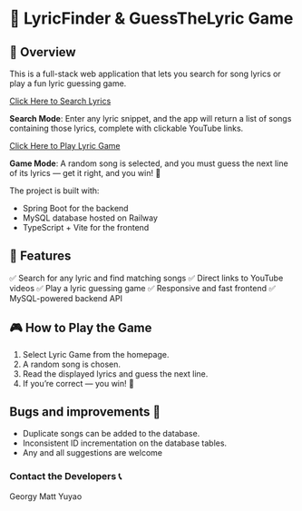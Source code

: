 # 🎵 LyricFinder & GuessTheLyric Game

## 📌 Overview

This is a full-stack web application that lets you search for song lyrics or play a fun lyric guessing game.

[Click Here to Search Lyrics](link)

**Search Mode**: Enter any lyric snippet, and the app will return a list of songs containing those lyrics, complete with clickable YouTube links.

[Click Here to Play Lyric Game](link)

**Game Mode**: A random song is selected, and you must guess the next line of its lyrics — get it right, and you win! 🌟

The project is built with:

- Spring Boot for the backend
- MySQL database hosted on Railway
- TypeScript + Vite for the frontend

## 🚀 Features

✅ Search for any lyric and find matching songs
✅ Direct links to YouTube videos
✅ Play a lyric guessing game
✅ Responsive and fast frontend
✅ MySQL-powered backend API

## 🎮 How to Play the Game

1. Select Lyric Game from the homepage.
2. A random song is chosen.
3. Read the displayed lyrics and guess the next line.
4. If you’re correct — you win! 🎉

## Bugs and improvements 🐜

- Duplicate songs can be added to the database.
- Inconsistent ID incrementation on the database tables.
- Any and all suggestions are welcome

### Contact the Developers 📞

Georgy
Matt
Yuyao

